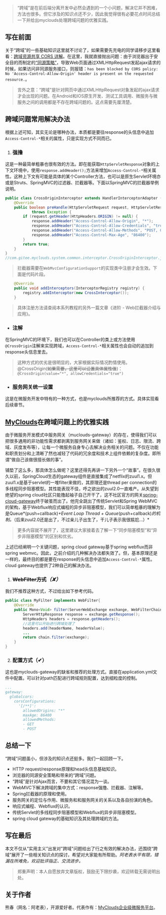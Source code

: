  > “跨域”是在前后端分离开发中必然会遇到的一个小问题，解决它并不困难，方法也很多。但它涉及的知识点还不少，因此我觉得很有必要花点时间总结一下并给出myclouds处理跨域问题的优雅实践。

## 写在前面
关于“跨域”的一些基础知识这里就不讨论了，如果需要先充电的同学请移步这里看看：[跨域资源共享 CORS 详解](http://www.ruanyifeng.com/blog/2016/04/cors.html)。在这里，我就直接抛出问题：由于浏览器出于安全目的而制定的[“同源策略”](http://www.ruanyifeng.com/blog/2016/04/same-origin-policy.html)，导致Web页面通过XMLHttpRequest发起ajax请求的时候，如果访问非同源服务接口，则报错：`has been blocked by CORS policy: No 'Access-Control-Allow-Origin' header is present on the requested resource.`。
> 言外之意：“跨域”是针对网页中通过XMLHttpRequest对象发起的ajax请求才会出现的问题。在Android和IOS原生开发、测试工具调用、微服务与微服务之间的调用都是不存在跨域问题的。这点需要先厘清楚。

## 跨域问题常用解决办法
根据上述可知，其实无论是哪种办法，本质都是要往response的头信息中追加`Access-Control-*`相关的属性，只是实现方式不同而已。

1. ### 强撸
这是一种最简单粗暴也很有效的方法。即在能获取`HttpServletResponse`对象的上下文环境中，使用`response.addHeader();`方法来增加`Access-Control-*`相关属性。这种上下文有可能是具体的某个Controller方法，也可以是原生Servlet环境亦或是Struts、SpringMVC的过滤器、拦截器等。下面以SpringMVC的拦截器举例说明。
``` java
public class CrossOriginInterceptor extends HandlerInterceptorAdapter {
	@Override
	public boolean preHandle(HttpServletRequest request, HttpServletResponse response, Object handler)
			throws Exception {
        if (request.getHeader(HttpHeaders.ORIGIN) != null) {
            response.addHeader("Access-Control-Allow-Origin", "*");
            response.addHeader("Access-Control-Allow-Credentials", "true");
            response.addHeader("Access-Control-Allow-Methods", "POST, GET, OPTIONS");
            response.addHeader("Access-Control-Max-Age", "86400");
        }
        return true;
    }
}
//com.gitee.myclouds.system.common.interceptor.CrossOriginInterceptor.java
```
> 拦截器需要在`WebMvcConfigurationSupport`的实现类中注册才会生效。下面是代码片段。   
> 
``` java
	@Override
	public void addInterceptors(InterceptorRegistry registry) {
		registry.addInterceptor(new CrossInterceptor());
	}
```
> 具体注册方法请查阅本系列教程的另外一篇文章《进阶 - Web拦截器介绍与应用》。

- ### 注解
在SpringMVC的环境下，我们也可以在Controller的类上或方法使用`@CrossOrigin`注解来实现跨域，`Access-Control-*`相关属性也会自动的追加到response头信息里去。  
>这种方式的优劣是很明显的，大家根据实际情况酌情使用。@CrossOrigin(~~如果需要，这里可以设置具体属性值~~)：`@CrossOrigin(value="*", allowCredentials="true")`

- ### 服务网关统一设置
这是在微服务开发中特有的一种方式，也是myclouds所推荐的方式。具体实现看后续章节。

## [MyClouds](https://gitee.com/osworks/MyClouds)在跨域问题上的优雅实践
由于微服务开发模式中服务网关（muclouds-gateway）的存在，使得我们可以把很多通用的非功能性需求都剥离到服务网关来做（诸如：鉴权、日志、限流、跨域、灰度发布等），让每一个微服务自身专心去解决业务相关的问题。不仅在功能和职责划分和上清晰了然也减轻了代码的冗余度和技术上组件依赖的复杂度。即所谓“做自己该做很擅长做的事”。 
 
铺垫了这么多，那具体怎么做呢？这里还得先再讲一下另外一个“故事”。在很久很久以前，SpringCloud生态的gateway组件是直接集成了netflix的zuul1.x。但zuul1.x是基于servlet的一堆filter来做的，其原理还是thread per connection的多线程同步阻塞模型。其性能表现不佳，呼之欲出的zuul2.0一直难产。从失望到绝望的spring cloud社区只能撸起袖子自己开干了，这不社区官方的网关[spring-cloud-gateway](https://github.com/spring-cloud/spring-cloud-gateway)终于破茧而出了。他完全跳出了传统Servlet和Spring WebMVC的架构，基于Webflux响应式编程的异步非阻塞模型，我们可以简单粗暴的理解为是Queue*(push+callback)*+Event Loop Thread + Queue*(push+callback)*的机制。*（后来zuul2.0还是出了，不过亲儿子出生了，干儿子表示我很尴尬...）*
> 更多内容就不展开了，这里建议大家接着去了解一下“同步阻塞模型”和“异步非阻塞模型”的区别和优劣。

上述已经阐明一个关键问题，spring cloud gateway基于spring webflux而非spring webmvc。因此，之前介绍的几种解决办法都失效了。但，基本原理还是一样的，最终目的都是要在response的头信息中追加`Access-Control-*`属性。 cloud gateway也提供了2种自己的解决办法。

1. ### ~~WebFilter方式~~*（✘）*
我们不推荐这种方式，不过给出如下参考代码。
``` java
public class MyFilter implements WebFilter{
	@Override
	public Mono<Void> filter(ServerWebExchange exchange, WebFilterChain chain) {
		ServerHttpResponse response = exchange.getResponse();
		HttpHeaders headers = response.getHeaders();
		//这里可以开始进行跨域处理了
		headers.add(headerName, headerValue);
		...
		return chain.filter(exchange);
	}
}
```

2. ### 配置方式（✔）
这也是myclouds-gateway的缺省和推荐的处理方式。直接在application.yml文件中配置。可以针对path匹配进行跨域规则配置，达到细粒度的控制。  
``` yml
...
gateway:      
  globalcors:        
    corsConfigurations:
      '[/**]': 
        allowedOrigins: "*" 
        maxAge: 86400
        allowedMethods:
        - GET
        - POST
```

## 总结一下
“跨域”问题虽小，但涉及的知识点还挺多。我们一起回顾一下。
- HTTP request/response原理和head头信息基础知识。
- 浏览器的同源安全策略和带来的“跨域”问题。
- “跨域”是针对Ajax而言，不要和其它情况混为一谈。
- WebMVC下解决跨域的集中方式：response强撸、拦截器、注解等。
- Spring拦截器的原理和使用。
- 服务网关的定位与作用、微服务和和服务网关的关系以及各自扮演的角色。
- 响应式编程、Webflux的认识。
- 传统Servlet的多线程同步阻塞模型和Webflux的异步非阻塞模型。
- spring cloud gateway的基础知识及其处理跨域的方法。

## 写在最后
本文不仅从“实用主义”出发对"跨域"问题给出了行之有效的解决办法，还围绕“跨域”展开了一些相关知识点的探讨，希望对大家能有所帮助。*阿老表水平有限，错漏在所难免，欢迎批评指正、交流进步。*
>郑重声明：本人自愿放弃文章版权，鼓励无下限抄袭，欢迎转载无需说明出处。

## 关于作者
熊春（网名：阿老表），开源爱好者。代表作有：[MyClouds企业级微服务平台](https://gitee.com/osworks/MyClouds)。
